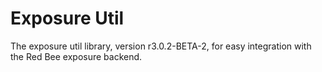 # Exposure Util

The exposure util library, version r3.0.2-BETA-2, for easy integration with the Red Bee exposure backend.